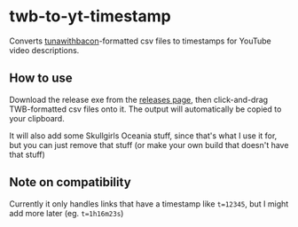 # twb-to-yt-timestamp

Converts [tunawithbacon](http://tunawithbacon.com/)-formatted csv files to timestamps
for YouTube video descriptions.

## How to use

Download the release exe from the 
[releases page](https://github.com/hugh-braico/twb-to-yt-timestamp/releases/), 
then click-and-drag TWB-formatted csv files onto it. The output will automatically be
copied to your clipboard.

It will also add some Skullgirls Oceania stuff, since that's what I use it for, but 
you can just remove that stuff (or make your own build that doesn't have that stuff)

## Note on compatibility

Currently it only handles links that have a timestamp like `t=12345`, but I might add
more later (eg. `t=1h16m23s`)
